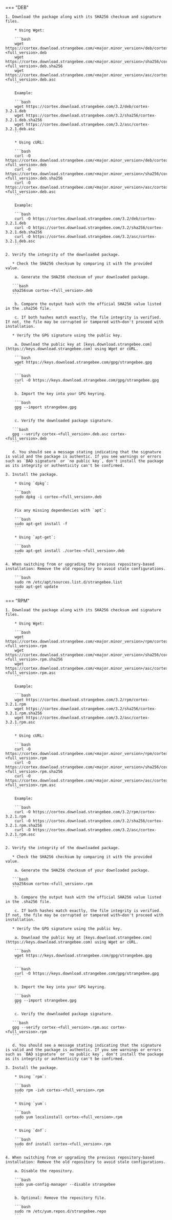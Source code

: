 === "DEB"

    1. Download the package along with its SHA256 checksum and signature files.

        * Using Wget:

        ```bash
        wget https://cortex.download.strangebee.com/<major.minor_version>/deb/cortex-<full_version>.deb
        wget https://cortex.download.strangebee.com/<major.minor_version>/sha256/cortex-<full_version>.deb.sha256
        wget https://cortex.download.strangebee.com/<major.minor_version>/asc/cortex-<full_version>.deb.asc
        ```

        Example:

        ```bash
        wget https://cortex.download.strangebee.com/3.2/deb/cortex-3.2.1.deb
        wget https://cortex.download.strangebee.com/3.2/sha256/cortex-3.2.1.deb.sha256
        wget https://cortex.download.strangebee.com/3.2/asc/cortex-3.2.1.deb.asc
        ```

        * Using cURL:

        ```bash
        curl -O https://cortex.download.strangebee.com/<major.minor_version>/deb/cortex-<full_version>.deb
        curl -O https://cortex.download.strangebee.com/<major.minor_version>/sha256/cortex-<full_version>.deb.sha256
        curl -O https://cortex.download.strangebee.com/<major.minor_version>/asc/cortex-<full_version>.deb.asc
        ```

        Example:
        
        ```bash
        curl -O https://cortex.download.strangebee.com/3.2/deb/cortex-3.2.1.deb
        curl -O https://cortex.download.strangebee.com/3.2/sha256/cortex-3.2.1.deb.sha256
        curl -O https://cortex.download.strangebee.com/3.2/asc/cortex-3.2.1.deb.asc
        ```

    2. Verify the integrity of the downloaded package.

       * Check the SHA256 checksum by comparing it with the provided value.

        a. Generate the SHA256 checksum of your downloaded package.

       ```bash
       sha256sum cortex-<full_version>.deb
       ```

        b. Compare the output hash with the official SHA256 value listed in the .sha256 file.

        c. If both hashes match exactly, the file integrity is verified. If not, the file may be corrupted or tampered with—don't proceed with installation.

       * Verify the GPG signature using the public key.
  
        a. Download the public key at [keys.download.strangebee.com](https://keys.download.strangebee.com) using Wget or cURL.

        ```bash
        wget https://keys.download.strangebee.com/gpg/strangebee.gpg
        ```
        
        ```bash
        curl -O https://keys.download.strangebee.com/gpg/strangebee.gpg
        ```

        b. Import the key into your GPG keyring.

        ```bash
        gpg --import strangebee.gpg
        ```

        c. Verify the downloaded package signature.

       ```bash
       gpg --verify cortex-<full_version>.deb.asc cortex-<full_version>.deb
       ```

       d. You should see a message stating indicating that the signature is valid and the package is authentic. If you see warnings or errors such as `BAD signature` or `no public key`, don't install the package as its integrity or authenticity can't be confirmed.

    3. Install the package.

        * Using `dpkg`:

        ```bash
        sudo dpkg -i cortex-<full_version>.deb
        ```

        Fix any missing dependencies with `apt`:

        ```bash
        sudo apt-get install -f
        ```

        * Using `apt-get`:

        ```bash
        sudo apt-get install ./cortex-<full_version>.deb
        ```

    4. When switching from or upgrading the previous repository-based installation: Remove the old repository to avoid stale configurations.

        ```bash
        sudo rm /etc/apt/sources.list.d/strangebee.list
        sudo apt-get update
        ```

=== "RPM"

    1. Download the package along with its SHA256 checksum and signature files.

        * Using Wget:

        ```bash
        wget https://cortex.download.strangebee.com/<major.minor_version>/rpm/cortex-<full_version>.rpm
        wget https://cortex.download.strangebee.com/<major.minor_version>/sha256/cortex-<full_version>.rpm.sha256
        wget https://cortex.download.strangebee.com/<major.minor_version>/asc/cortex-<full_version>.rpm.asc
        ```

        Example:

        ```bash
        wget https://cortex.download.strangebee.com/3.2/rpm/cortex-3.2.1.rpm
        wget https://cortex.download.strangebee.com/3.2/sha256/cortex-3.2.1.rpm.sha256
        wget https://cortex.download.strangebee.com/3.2/asc/cortex-3.2.1.rpm.asc
        ```

        * Using cURL:

        ```bash
        curl -O https://cortex.download.strangebee.com/<major.minor_version>/rpm/cortex-<full_version>.rpm
        curl -O https://cortex.download.strangebee.com/<major.minor_version>/sha256/cortex-<full_version>.rpm.sha256
        curl -O https://cortex.download.strangebee.com/<major.minor_version>/asc/cortex-<full_version>.rpm.asc
        ```

        Example:

        ```bash
        curl -O https://cortex.download.strangebee.com/3.2/rpm/cortex-3.2.1.rpm
        curl -O https://cortex.download.strangebee.com/3.2/sha256/cortex-3.2.1.rpm.sha256
        curl -O https://cortex.download.strangebee.com/3.2/asc/cortex-3.2.1.rpm.asc
        ```

    2. Verify the integrity of the downloaded package.

       * Check the SHA256 checksum by comparing it with the provided value.

        a. Generate the SHA256 checksum of your downloaded package.

       ```bash
       sha256sum cortex-<full_version>.rpm
       ```

        b. Compare the output hash with the official SHA256 value listed in the .sha256 file.

        c. If both hashes match exactly, the file integrity is verified. If not, the file may be corrupted or tampered with—don't proceed with installation.

       * Verify the GPG signature using the public key.
  
        a. Download the public key at [keys.download.strangebee.com](https://keys.download.strangebee.com) using Wget or cURL.

        ```bash
        wget https://keys.download.strangebee.com/gpg/strangebee.gpg
        ```
        
        ```bash
        curl -O https://keys.download.strangebee.com/gpg/strangebee.gpg
        ```

        b. Import the key into your GPG keyring.

        ```bash
        gpg --import strangebee.gpg
        ```

        c. Verify the downloaded package signature.

       ```bash
       gpg --verify cortex-<full_version>.rpm.asc cortex-<full_version>.rpm
       ```

       d. You should see a message stating indicating that the signature is valid and the package is authentic. If you see warnings or errors such as `BAD signature` or `no public key`, don't install the package as its integrity or authenticity can't be confirmed.

    3. Install the package.

        * Using `rpm`:

        ```bash
        sudo rpm -ivh cortex-<full_version>.rpm
        ```

        * Using `yum`:

        ```bash
        sudo yum localinstall cortex-<full_version>.rpm
        ```

        * Using `dnf`:

        ```bash
        sudo dnf install cortex-<full_version>.rpm
        ```

    4. When switching from or upgrading the previous repository-based installation: Remove the old repository to avoid stale configurations.

        a. Disable the repository.

        ```bash
        sudo yum-config-manager --disable strangebee
        ```

        b. Optional: Remove the repository file.

        ```bash
        sudo rm /etc/yum.repos.d/strangebee.repo
        ```